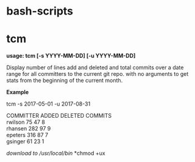 # bash-scripts

# tcm

**usage: tcm [-s YYYY-MM-DD] [-u YYYY-MM-DD]**

Display number of lines add and deleted and total commits over a date range for all committers to the current git repo.
 with no arguments to get stats from the beginning of the current month.

**Example**

tcm -s 2017-05-01 -u 2017-08-31

COMMITTER            ADDED      DELETED    COMMITS    
rwilson              75         47         8          
rhansen              282        97         9          
epeters              316        87         7          
gsinger              61         23         1          

*download to /usr/local/bin*
*chmod +ux
